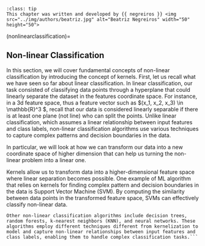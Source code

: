 ```{admonition} Contributor
:class: tip
This chapter was written and developed by {{ negreiros }} <img src="../img/authors/beatriz.jpg" alt="Beatriz Negreiros" width="50" height="50">
```

(nonlinearclassification)=
## Non-linear Classification
 
In this section, we will cover fundamental concepts of non-linear classification by introducing the concept of kernels. First, let us recall what we have seen so far about linear classification. In linear classification, our task consisted of classifying data points through a hyperplane that could linearly separate the dataset in the features coordinate space. For instance, in a 3d feature space, thus a feature vector such as $(x_1, x_2, x_3) \in \mathbb{R}^3 $, recall that our data is considered linearly separable if there is at least one plane (not line) who can split the points. Unlike linear classification, which assumes a linear relationship between input features and class labels, non-linear classification algorithms use various techniques to capture complex patterns and decision boundaries in the data. 

In particular, we will look at how we can transform our data into a new coordinate space of higher dimension that can help us turning the non-linear problem into a linear one.
 
Kernels allow us to transform data into a higher-dimensional feature space where linear separation becomes possible. One example of ML algorithm that relies on kernels for finding complex pattern and decision boundaries in the data is Support Vector Machine (SVM). By computing the similarity between data points in the transformed feature space, SVMs can effectively classify non-linear data.


```{note}
Other non-linear classification algorithms include decision trees, random forests, k-nearest neighbors (KNN), and neural networks. These algorithms employ different techniques different from kernelization to model and capture non-linear relationships between input features and class labels, enabling them to handle complex classification tasks.```
